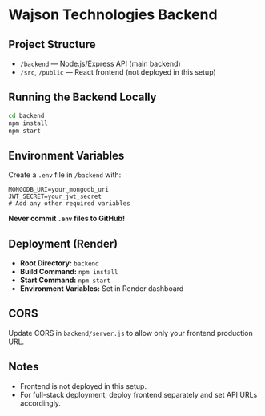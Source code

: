 # Wajson Technologies Backend

## Project Structure

- `/backend` — Node.js/Express API (main backend)
- `/src`, `/public` — React frontend (not deployed in this setup)

## Running the Backend Locally

```bash
cd backend
npm install
npm start
```

## Environment Variables
Create a `.env` file in `/backend` with:
```
MONGODB_URI=your_mongodb_uri
JWT_SECRET=your_jwt_secret
# Add any other required variables
```

**Never commit `.env` files to GitHub!**

## Deployment (Render)
- **Root Directory:** `backend`
- **Build Command:** `npm install`
- **Start Command:** `npm start`
- **Environment Variables:** Set in Render dashboard

## CORS
Update CORS in `backend/server.js` to allow only your frontend production URL.

## Notes
- Frontend is not deployed in this setup.
- For full-stack deployment, deploy frontend separately and set API URLs accordingly.
